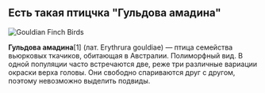 ## Есть такая птицчка "Гульдова амадина"

![Gouldian Finch Birds](https://cdn.pixabay.com/photo/2017/01/31/03/08/gouldian-finch-2022851_1280.jpg)

**Гульдова амадина**[1] (лат. Erythrura gouldiae) — птица семейства вьюрковых ткачиков, обитающая в Австралии. Полиморфный вид. В одной популяции часто встречаются две, реже три различные вариации окраски верха головы. Они свободно спариваются друг с другом, поэтому невозможно выделить подвиды.